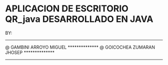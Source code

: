 # APLICACION DE ESCRITORIO QR_java DESARROLLADO EN JAVA 

BY:
******************************************
@ GAMBINI ARROYO MIGUEL     **************
@ GOICOCHEA ZUMARAN JHOSEP  **************
******************************************
